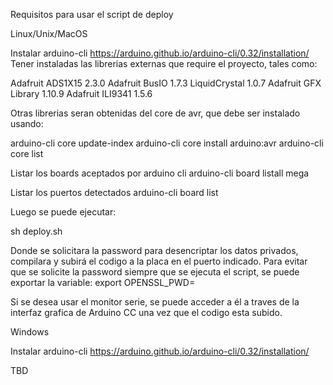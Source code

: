 Requisitos para usar el script de deploy

Linux/Unix/MacOS

Instalar arduino-cli https://arduino.github.io/arduino-cli/0.32/installation/
Tener instaladas las librerias externas que require el proyecto, tales como:

Adafruit ADS1X15     2.3.0
Adafruit BusIO       1.7.3
LiquidCrystal        1.0.7
Adafruit GFX Library 1.10.9
Adafruit ILI9341     1.5.6

Otras librerias seran obtenidas del core de avr, que debe ser instalado usando:

arduino-cli core update-index
arduino-cli core install arduino:avr
arduino-cli core list

Listar los boards aceptados por arduino cli
arduino-cli board listall mega 

Listar los puertos detectados
arduino-cli board list

Luego se puede ejecutar:

sh deploy.sh

Donde se solicitara la password para desencriptar los datos privados, compilara y subirá el codigo a la placa en el puerto indicado. Para evitar que se solicite la password siempre que se ejecuta el script, se puede exportar la variable:
export OPENSSL_PWD=<password>

Si se desea usar el monitor serie, se puede acceder a él a traves de la interfaz grafica de Arduino CC una vez que el codigo esta subido.

Windows

Instalar arduino-cli https://arduino.github.io/arduino-cli/0.32/installation/

TBD

